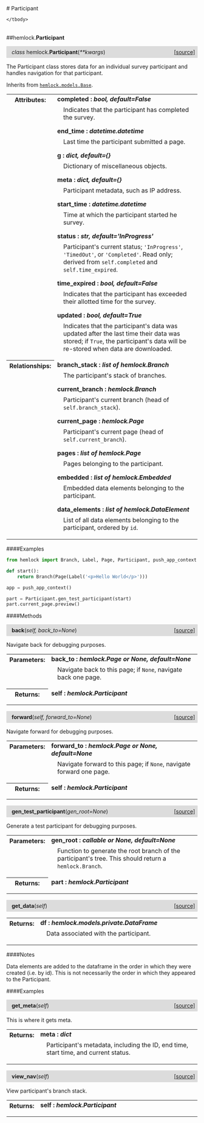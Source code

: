<script src="https://cdn.mathjax.org/mathjax/latest/MathJax.js?config=TeX-AMS-MML_HTMLorMML" type="text/javascript"></script>

<link rel="stylesheet" href="https://assets.readthedocs.org/static/css/readthedocs-doc-embed.css" type="text/css" />

<style>
    a.src-href {
        float: right;
    }
    p.attr {
        margin-top: 0.5em;
        margin-left: 1em;
    }
    p.func-header {
        background-color: gainsboro;
        border-radius: 0.1em;
        padding: 0.5em;
        padding-left: 1em;
    }
    table.field-table {
        border-radius: 0.1em
    }
</style># Participant

<table class="docutils field-list field-table" frame="void" rules="none">
    <col class="field-name" />
    <col class="field-body" />
    <tbody valign="top">
        
    </tbody>
</table>



##hemlock.**Participant**

<p class="func-header">
    <i>class</i> hemlock.<b>Participant</b>(<i>**kwargs</i>) <a class="src-href" target="_blank" href="https://github.com/dsbowen/hemlock/blob/master/hemlock/models\participant.py#L32">[source]</a>
</p>

The Participant class stores data for an individual survey participant and
handles navigation for that participant.

Inherits from [`hemlock.models.Base`](bases.md).

<table class="docutils field-list field-table" frame="void" rules="none">
    <col class="field-name" />
    <col class="field-body" />
    <tbody valign="top">
        <tr class="field">
    <th class="field-name"><b>Attributes:</b></td>
    <td class="field-body" width="100%"><b>completed : <i>bool, default=False</i></b>
<p class="attr">
    Indicates that the participant has completed the survey.
</p>
<b>end_time : <i>datetime.datetime</i></b>
<p class="attr">
    Last time the participant submitted a page.
</p>
<b>g : <i>dict, default={}</i></b>
<p class="attr">
    Dictionary of miscellaneous objects.
</p>
<b>meta : <i>dict, default={}</i></b>
<p class="attr">
    Participant metadata, such as IP address.
</p>
<b>start_time : <i>datetime.datetime</i></b>
<p class="attr">
    Time at which the participant started he survey.
</p>
<b>status : <i>str, default='InProgress'</i></b>
<p class="attr">
    Participant's current status; <code>'InProgress'</code>, <code>'TimedOut'</code>, or <code>'Completed'</code>. Read only; derived from <code>self.completed</code> and <code>self.time_expired</code>.
</p>
<b>time_expired : <i>bool, default=False</i></b>
<p class="attr">
    Indicates that the participant has exceeded their allotted time for the survey.
</p>
<b>updated : <i>bool, default=True</i></b>
<p class="attr">
    Indicates that the participant's data was updated after the last time their data was stored; if <code>True</code>, the participant's data will be re-stored when data are downloaded.
</p></td>
</tr>
<tr class="field">
    <th class="field-name"><b>Relationships:</b></td>
    <td class="field-body" width="100%"><b>branch_stack : <i>list of hemlock.Branch</i></b>
<p class="attr">
    The participant's stack of branches.
</p>
<b>current_branch : <i>hemlock.Branch</i></b>
<p class="attr">
    Participant's current branch (head of <code>self.branch_stack</code>).
</p>
<b>current_page : <i>hemlock.Page</i></b>
<p class="attr">
    Participant's current page (head of <code>self.current_branch</code>).
</p>
<b>pages : <i>list of hemlock.Page</i></b>
<p class="attr">
    Pages belonging to the participant.
</p>
<b>embedded : <i>list of hemlock.Embedded</i></b>
<p class="attr">
    Embedded data elements belonging to the participant.
</p>
<b>data_elements : <i>list of hemlock.DataElement</i></b>
<p class="attr">
    List of all data elements belonging to the participant, ordered by <code>id</code>.
</p></td>
</tr>
    </tbody>
</table>

####Examples

```python
from hemlock import Branch, Label, Page, Participant, push_app_context

def start():
    return Branch(Page(Label('<p>Hello World</p>')))

app = push_app_context()

part = Participant.gen_test_participant(start)
part.current_page.preview()
```

####Methods



<p class="func-header">
    <i></i> <b>back</b>(<i>self, back_to=None</i>) <a class="src-href" target="_blank" href="https://github.com/dsbowen/hemlock/blob/master/hemlock/models\participant.py#L224">[source]</a>
</p>

Navigate back for debugging purposes.

<table class="docutils field-list field-table" frame="void" rules="none">
    <col class="field-name" />
    <col class="field-body" />
    <tbody valign="top">
        <tr class="field">
    <th class="field-name"><b>Parameters:</b></td>
    <td class="field-body" width="100%"><b>back_to : <i>hemlock.Page or None, default=None</i></b>
<p class="attr">
    Navigate back to this page; if <code>None</code>, navigate back one page.
</p></td>
</tr>
<tr class="field">
    <th class="field-name"><b>Returns:</b></td>
    <td class="field-body" width="100%"><b>self : <i>hemlock.Participant</i></b>
<p class="attr">
    
</p></td>
</tr>
    </tbody>
</table>





<p class="func-header">
    <i></i> <b>forward</b>(<i>self, forward_to=None</i>) <a class="src-href" target="_blank" href="https://github.com/dsbowen/hemlock/blob/master/hemlock/models\participant.py#L240">[source]</a>
</p>

Navigate forward for debugging purposes.

<table class="docutils field-list field-table" frame="void" rules="none">
    <col class="field-name" />
    <col class="field-body" />
    <tbody valign="top">
        <tr class="field">
    <th class="field-name"><b>Parameters:</b></td>
    <td class="field-body" width="100%"><b>forward_to : <i>hemlock.Page or None, default=None</i></b>
<p class="attr">
    Navigate forward to this page; if <code>None</code>, navigate forward one page.
</p></td>
</tr>
<tr class="field">
    <th class="field-name"><b>Returns:</b></td>
    <td class="field-body" width="100%"><b>self : <i>hemlock.Participant</i></b>
<p class="attr">
    
</p></td>
</tr>
    </tbody>
</table>





<p class="func-header">
    <i></i> <b>gen_test_participant</b>(<i>gen_root=None</i>) <a class="src-href" target="_blank" href="https://github.com/dsbowen/hemlock/blob/master/hemlock/models\participant.py#L257">[source]</a>
</p>

Generate a test participant for debugging purposes.

<table class="docutils field-list field-table" frame="void" rules="none">
    <col class="field-name" />
    <col class="field-body" />
    <tbody valign="top">
        <tr class="field">
    <th class="field-name"><b>Parameters:</b></td>
    <td class="field-body" width="100%"><b>gen_root : <i>callable or None, default=None</i></b>
<p class="attr">
    Function to generate the root branch of the participant's tree. This should return a <code>hemlock.Branch</code>.
</p></td>
</tr>
<tr class="field">
    <th class="field-name"><b>Returns:</b></td>
    <td class="field-body" width="100%"><b>part : <i>hemlock.Participant</i></b>
<p class="attr">
    
</p></td>
</tr>
    </tbody>
</table>





<p class="func-header">
    <i></i> <b>get_data</b>(<i>self</i>) <a class="src-href" target="_blank" href="https://github.com/dsbowen/hemlock/blob/master/hemlock/models\participant.py#L277">[source]</a>
</p>



<table class="docutils field-list field-table" frame="void" rules="none">
    <col class="field-name" />
    <col class="field-body" />
    <tbody valign="top">
        <tr class="field">
    <th class="field-name"><b>Returns:</b></td>
    <td class="field-body" width="100%"><b>df : <i>hemlock.models.private.DataFrame</i></b>
<p class="attr">
    Data associated with the participant.
</p></td>
</tr>
    </tbody>
</table>

####Notes

Data elements are added to the dataframe in the order in which they
were created (i.e. by id). This is not necessarily the order in which
they appeared to the Participant.

####Examples





<p class="func-header">
    <i></i> <b>get_meta</b>(<i>self</i>) <a class="src-href" target="_blank" href="https://github.com/dsbowen/hemlock/blob/master/hemlock/models\participant.py#L342">[source]</a>
</p>

This is where it gets meta.

<table class="docutils field-list field-table" frame="void" rules="none">
    <col class="field-name" />
    <col class="field-body" />
    <tbody valign="top">
        <tr class="field">
    <th class="field-name"><b>Returns:</b></td>
    <td class="field-body" width="100%"><b>meta : <i>dict</i></b>
<p class="attr">
    Participant's metadata, including the ID, end time, start time, and current status.
</p></td>
</tr>
    </tbody>
</table>





<p class="func-header">
    <i></i> <b>view_nav</b>(<i>self</i>) <a class="src-href" target="_blank" href="https://github.com/dsbowen/hemlock/blob/master/hemlock/models\participant.py#L361">[source]</a>
</p>

View participant's branch stack.

<table class="docutils field-list field-table" frame="void" rules="none">
    <col class="field-name" />
    <col class="field-body" />
    <tbody valign="top">
        <tr class="field">
    <th class="field-name"><b>Returns:</b></td>
    <td class="field-body" width="100%"><b>self : <i>hemlock.Participant</i></b>
<p class="attr">
    
</p></td>
</tr>
    </tbody>
</table>

